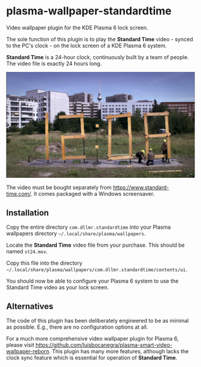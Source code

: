 # plasma-wallpaper-standardtime

Video wallpaper plugin for the KDE Plasma 6 lock screen.

The sole function of this plugin is to play the **Standard Time** video - synced to the PC's clock - on the lock screen of a KDE Plasma 6 system.

**Standard Time** is a 24-hour clock, continuously built by a team of people. The video file is exactly 24 hours long.

![Alt text for the image](images/screenshot.jpg)

The video must be bought separately from https://www.standard-time.com/. It comes packaged with a Windows screensaver.

## Installation

Copy the entire directory `com.dllmr.standardtime` into your Plasma wallpapers directory `~/.local/share/plasma/wallpapers`.

Locate the **Standard Time** video file from your purchase. This should be named `st24.mov`.

Copy this file into the directory `~/.local/share/plasma/wallpapers/com.dllmr.standardtime/contents/ui`.

You should now be able to configure your Plasma 6 system to use the Standard Time video as your lock screen.

## Alternatives

The code of this plugin has been deliberately engineered to be as minimal as possible. E.g., there are no configuration options at all.

For a much more comprehensive video wallpaper plugin for Plasma 6, please visit https://github.com/luisbocanegra/plasma-smart-video-wallpaper-reborn. This plugin has many more features, although lacks the clock sync feature which is essential for operation of **Standard Time**.
